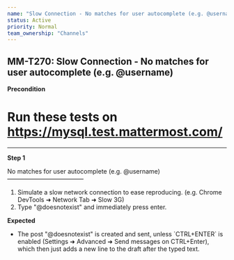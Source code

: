 ```yaml
---
name: "Slow Connection - No matches for user autocomplete (e.g. @username)"
status: Active
priority: Normal
team_ownership: "Channels"
---
```


## MM-T270: Slow Connection - No matches for user autocomplete (e.g. @username)

**Precondition**

# Run these tests on <https://mysql.test.mattermost.com/>

---

**Step 1**

No matches for user autocomplete (e.g. @username)\
–––––––––––––––––––––––––

1. Simulate a slow network connection to ease reproducing. (e.g. Chrome DevTools ➜ Network Tab ➜ Slow 3G)
2. Type "@doesnotexist" and immediately press enter.

**Expected**

- The post "@doesnotexist" is created and sent, unless \`CTRL+ENTER\` is enabled (Settings ➜ Advanced ➜ Send messages on CTRL+Enter), which then just adds a new line to the draft after the typed text.
